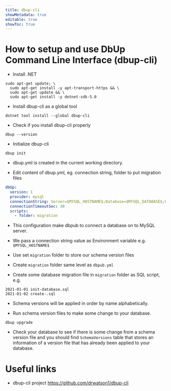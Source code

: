 ```yaml
---
title: dbup-cli
showMetadata: true
editable: true
showToc: true
---
```


# How to setup and use DbUp Command Line Interface (dbup-cli)

- Install .NET

```
sudo apt-get update; \
  sudo apt-get install -y apt-transport-https && \
  sudo apt-get update && \
  sudo apt-get install -y dotnet-sdk-5.0
```

- Install dbup-cli as a global tool

```
dotnet tool install --global dbup-cli
```

- Check if you install dbup-cli properly

```
dbup --version
```

- Initialize dbup-cli

```
dbup init
```

- dbup.yml is created in the current working directory.

- Edit content of dbup.yml, eg. connection string, folder to put migration files

```yaml
dbUp:
  version: 1
  provider: mysql
  connectionString: Server=$MYSQL_HOSTNAME$;Database=$MYSQL_DATABASE$;Uid=$MYSQL_USERNAME$;Pwd=$MYSQL_PASSWORD$;
  connectionTimeoutSec: 30
  scripts:
    - folder: migration
```

- This configuration make dbpub to connect a database on to MySQL server.
- We pass a connection string value as Environment variable e.g. `$MYSQL_HOSTNAME$`
- Use set `migration` folder to store our schema version files

- Create `migration` folder same level as `dbpub.yml`
- Create some database migration file in `migration` folder as SQL script, e.g.

```
2021-01-01 init-database.sql
2021-01-02 create-.sql
```

- Schema versions will be applied in order by name alphabetically.

- Run schema version files to make some change to your database.

```
dbup upgrade
```

- Check your database to see if there is some change from a schema version file and you should find `SchemaVersions` table that stores an information of a version file that has already been applied to your database.

# Useful links
- dbup-cli project https://github.com/drwatson1/dbup-cli

